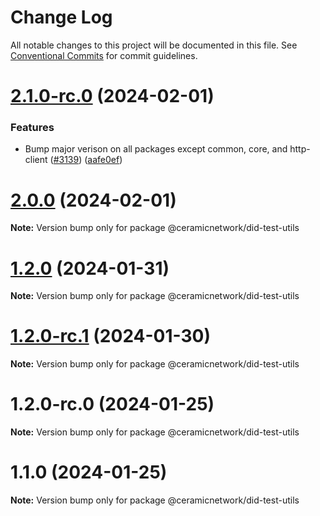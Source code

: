 # Change Log

All notable changes to this project will be documented in this file.
See [Conventional Commits](https://conventionalcommits.org) for commit guidelines.

# [2.1.0-rc.0](https://github.com/ceramicnetwork/js-ceramic/compare/@ceramicnetwork/did-test-utils@1.2.0...@ceramicnetwork/did-test-utils@2.1.0-rc.0) (2024-02-01)


### Features

* Bump major verison on all packages except common, core, and http-client ([#3139](https://github.com/ceramicnetwork/js-ceramic/issues/3139)) ([aafe0ef](https://github.com/ceramicnetwork/js-ceramic/commit/aafe0ef4187935ac7f842b3ed8c8a481e8d418bf))





# [2.0.0](/compare/@ceramicnetwork/did-test-utils@1.2.0...@ceramicnetwork/did-test-utils@2.0.0) (2024-02-01)

**Note:** Version bump only for package @ceramicnetwork/did-test-utils





# [1.2.0](https://github.com/ceramicnetwork/js-ceramic/compare/@ceramicnetwork/did-test-utils@1.2.0-rc.1...@ceramicnetwork/did-test-utils@1.2.0) (2024-01-31)

**Note:** Version bump only for package @ceramicnetwork/did-test-utils





# [1.2.0-rc.1](https://github.com/ceramicnetwork/js-ceramic/compare/@ceramicnetwork/did-test-utils@1.2.0-rc.0...@ceramicnetwork/did-test-utils@1.2.0-rc.1) (2024-01-30)

**Note:** Version bump only for package @ceramicnetwork/did-test-utils





# 1.2.0-rc.0 (2024-01-25)

**Note:** Version bump only for package @ceramicnetwork/did-test-utils





# 1.1.0 (2024-01-25)

**Note:** Version bump only for package @ceramicnetwork/did-test-utils
